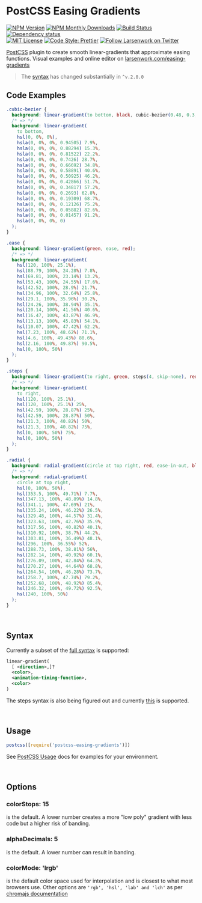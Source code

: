 # PostCSS Easing Gradients

[![NPM Version][npm-img]][npm]
[![NPM Monthly Downloads][dm-img]][npm]
[![Build Status][ci-img]][ci]
[![Dependency status][dpd-img]][dpd]
<br>
[![MIT License][mit-img]][mit]
[![Code Style: Prettier][prt-img]][prt]
[![Follow Larsenwork on Twitter][twt-img]][twt]

[PostCSS](https://github.com/postcss/postcss) plugin to create smooth linear-gradients that approximate easing functions.
Visual examples and online editor on [larsenwork.com/easing-gradients](https://larsenwork.com/easing-gradients/)

> The [syntax](#syntax) has changed substantially in `^v.2.0.0`

## Code Examples

```css
.cubic-bezier {
  background: linear-gradient(to bottom, black, cubic-bezier(0.48, 0.3, 0.64, 1), transparent);
  /* => */
  background: linear-gradient(
    to bottom,
    hsl(0, 0%, 0%),
    hsla(0, 0%, 0%, 0.94505) 7.9%,
    hsla(0, 0%, 0%, 0.88294) 15.3%,
    hsla(0, 0%, 0%, 0.81522) 22.2%,
    hsla(0, 0%, 0%, 0.7426) 28.7%,
    hsla(0, 0%, 0%, 0.66692) 34.8%,
    hsla(0, 0%, 0%, 0.58891) 40.6%,
    hsla(0, 0%, 0%, 0.50925) 46.2%,
    hsla(0, 0%, 0%, 0.42866) 51.7%,
    hsla(0, 0%, 0%, 0.34817) 57.2%,
    hsla(0, 0%, 0%, 0.2693) 62.8%,
    hsla(0, 0%, 0%, 0.19309) 68.7%,
    hsla(0, 0%, 0%, 0.12126) 75.2%,
    hsla(0, 0%, 0%, 0.05882) 82.6%,
    hsla(0, 0%, 0%, 0.01457) 91.2%,
    hsla(0, 0%, 0%, 0)
  );
}

.ease {
  background: linear-gradient(green, ease, red);
  /* => */
  background: linear-gradient(
    hsl(120, 100%, 25.1%),
    hsl(88.79, 100%, 24.28%) 7.8%,
    hsl(69.81, 100%, 23.14%) 13.2%,
    hsl(53.43, 100%, 24.55%) 17.6%,
    hsl(42.52, 100%, 28.9%) 21.7%,
    hsl(34.96, 100%, 32.64%) 25.8%,
    hsl(29.1, 100%, 35.96%) 30.2%,
    hsl(24.26, 100%, 38.94%) 35.1%,
    hsl(20.14, 100%, 41.56%) 40.6%,
    hsl(16.47, 100%, 43.87%) 46.9%,
    hsl(13.13, 100%, 45.83%) 54.1%,
    hsl(10.07, 100%, 47.42%) 62.2%,
    hsl(7.23, 100%, 48.62%) 71.1%,
    hsl(4.6, 100%, 49.43%) 80.6%,
    hsl(2.16, 100%, 49.87%) 90.5%,
    hsl(0, 100%, 50%)
  );
}

.steps {
  background: linear-gradient(to right, green, steps(4, skip-none), red);
  /* => */
  background: linear-gradient(
    to right,
    hsl(120, 100%, 25.1%),
    hsl(120, 100%, 25.1%) 25%,
    hsl(42.59, 100%, 28.87%) 25%,
    hsl(42.59, 100%, 28.87%) 50%,
    hsl(21.3, 100%, 40.82%) 50%,
    hsl(21.3, 100%, 40.82%) 75%,
    hsl(0, 100%, 50%) 75%,
    hsl(0, 100%, 50%)
  );
}

.radial {
  background: radial-gradient(circle at top right, red, ease-in-out, blue);
  /* => */
  background: radial-gradient(
    circle at top right,
    hsl(0, 100%, 50%),
    hsl(353.5, 100%, 49.71%) 7.7%,
    hsl(347.13, 100%, 48.89%) 14.8%,
    hsl(341.1, 100%, 47.69%) 21%,
    hsl(335.24, 100%, 46.22%) 26.5%,
    hsl(329.48, 100%, 44.57%) 31.4%,
    hsl(323.63, 100%, 42.76%) 35.9%,
    hsl(317.56, 100%, 40.82%) 40.1%,
    hsl(310.92, 100%, 38.7%) 44.2%,
    hsl(303.81, 100%, 36.49%) 48.1%,
    hsl(296, 100%, 36.55%) 52%,
    hsl(288.73, 100%, 38.81%) 56%,
    hsl(282.14, 100%, 40.92%) 60.1%,
    hsl(276.09, 100%, 42.84%) 64.3%,
    hsl(270.27, 100%, 44.64%) 68.8%,
    hsl(264.54, 100%, 46.28%) 73.7%,
    hsl(258.7, 100%, 47.74%) 79.2%,
    hsl(252.68, 100%, 48.92%) 85.4%,
    hsl(246.32, 100%, 49.72%) 92.5%,
    hsl(240, 100%, 50%)
  );
}
```

<br>

## Syntax

Currently a subset of the [full syntax](https://github.com/w3c/csswg-drafts/issues/1332#issuecomment-299990698) is supported:

```xml
linear-gradient(
  [ <direction>,]?
  <color>,
  <animation-timing-function>,
  <color>
)
```

The steps syntax is also being figured out and currently [this](https://github.com/w3c/csswg-drafts/issues/1680#issuecomment-361550637) is supported.

<br>

## Usage

```js
postcss([require('postcss-easing-gradients')])
```

See [PostCSS Usage](https://github.com/postcss/postcss#usage) docs for examples for your environment.

<br>

## Options

### colorStops: 15

is the default. A lower number creates a more "low poly" gradient with less code but a higher risk of banding.

### alphaDecimals: 5

is the default. A lower number can result in banding.

### colorMode: 'lrgb'

is the default color space used for interpolation and is closest to what most browsers use. Other options are `'rgb', 'hsl', 'lab' and 'lch'` as per [chromajs documentation](http://gka.github.io/chroma.js/#chroma-mix)

[ci-img]: https://img.shields.io/travis/larsenwork/postcss-easing-gradients.svg?branch=master&longCache=true&style=flat-square
[ci]: https://travis-ci.org/larsenwork/postcss-easing-gradients
[npm-img]: https://img.shields.io/npm/v/postcss-easing-gradients.svg?longCache=true&style=flat-square
[npm]: https://www.npmjs.com/package/postcss-easing-gradients
[dm-img]: https://img.shields.io/npm/dm/postcss-easing-gradients.svg?longCache=true&style=flat-square
[dpd-img]: https://img.shields.io/david/larsenwork/postcss-easing-gradients.svg?longCache=true&style=flat-square
[dpd]: https://david-dm.org/larsenwork/postcss-easing-gradients
[prt-img]: https://img.shields.io/badge/code_style-prettier-ff69b4.svg?longCache=true&style=flat-square
[prt]: https://github.com/prettier/prettier
[mit-img]: https://img.shields.io/github/license/larsenwork/postcss-easing-gradients.svg?longCache=true&style=flat-square
[mit]: https://github.com/larsenwork/postcss-easing-gradients/blob/master/LICENSE
[twt-img]: https://img.shields.io/twitter/follow/larsenwork.svg?label=follow+larsenwork&longCache=true&style=flat-square
[twt]: https://twitter.com/larsenwork
